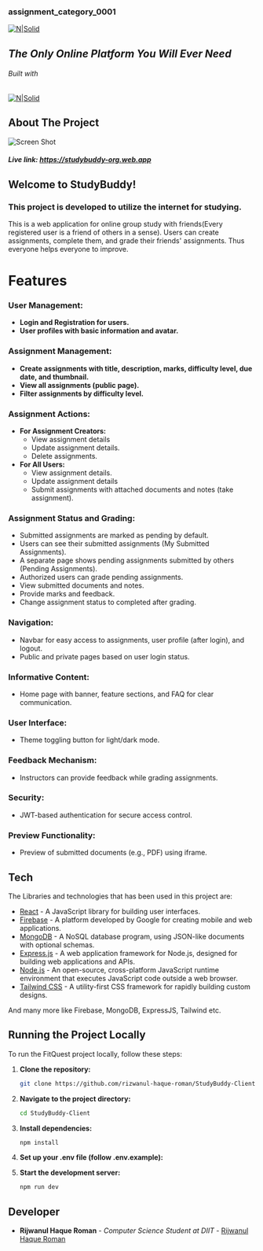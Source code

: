 ### assignment_category_0001

[![N|Solid](https://i.ibb.co/BKwQZVH/logo.png)](https://studybuddy-org.web.app)

## _The Only Online Platform You Will Ever Need_

###### Built with

[![N|Solid](https://i.postimg.cc/G36GC0fM/react.png)](https://react.dev/)

## About The Project

![Screen Shot](https://i.ibb.co/HDhdzWy/stydy-Buddy.png)

##### Live link: https://studybuddy-org.web.app

## Welcome to StudyBuddy!

### This project is developed to utilize the internet for studying.

This is a web application for online group study with friends(Every registered user is a friend of others in a sense). Users can create assignments, complete them, and grade their friends' assignments. Thus everyone helps everyone to improve.

# Features

### User Management:

- **Login and Registration for users.**
- **User profiles with basic information and avatar.**

### Assignment Management:

- **Create assignments with title, description, marks, difficulty level, due date, and thumbnail.**
- **View all assignments (public page).**
- **Filter assignments by difficulty level.**

### Assignment Actions:

- **For Assignment Creators:**
  - View assignment details
  - Update assignment details.
  - Delete assignments.
- **For All Users:**
  - View assignment details.
  - Update assignment details
  - Submit assignments with attached documents and notes (take assignment).

### Assignment Status and Grading:

- Submitted assignments are marked as pending by default.
- Users can see their submitted assignments (My Submitted Assignments).
- A separate page shows pending assignments submitted by others (Pending Assignments).
- Authorized users can grade pending assignments.
- View submitted documents and notes.
- Provide marks and feedback.
- Change assignment status to completed after grading.

### Navigation:

- Navbar for easy access to assignments, user profile (after login), and logout.
- Public and private pages based on user login status.

### Informative Content:

- Home page with banner, feature sections, and FAQ for clear communication.

### User Interface:

- Theme toggling button for light/dark mode.

### Feedback Mechanism:

- Instructors can provide feedback while grading assignments.

### Security:

- JWT-based authentication for secure access control.

### Preview Functionality:

- Preview of submitted documents (e.g., PDF) using iframe.

## Tech

The Libraries and technologies that has been used in this project are:

- [React](https://reactjs.org/) - A JavaScript library for building user interfaces.
- [Firebase](https://firebase.google.com/) - A platform developed by Google for creating mobile and web applications.
- [MongoDB](https://www.mongodb.com/) - A NoSQL database program, using JSON-like documents with optional schemas.
- [Express.js](https://expressjs.com/) - A web application framework for Node.js, designed for building web applications and APIs.
- [Node.js](https://nodejs.org/) - An open-source, cross-platform JavaScript runtime environment that executes JavaScript code outside a web browser.
- [Tailwind CSS](https://tailwindcss.com/) - A utility-first CSS framework for rapidly building custom designs.

And many more like Firebase, MongoDB, ExpressJS, Tailwind etc.

## Running the Project Locally

To run the FitQuest project locally, follow these steps:

1. **Clone the repository:**
   ```sh
   git clone https://github.com/rizwanul-haque-roman/StudyBuddy-Client.git
   ```
2. **Navigate to the project directory:**
   ```sh
   cd StudyBuddy-Client
   ```
3. **Install dependencies:**
   ```sh
   npm install
   ```
4. **Set up your .env file (follow .env.example):**

5. **Start the development server:**
   ```sh
   npm run dev
   ```

## Developer

- **Rijwanul Haque Roman** - _Computer Science Student at DIIT_ - [Rijwanul Haque Roman](https://github.com/Rijwanul-Haque-Roman)
